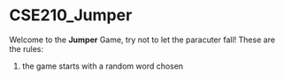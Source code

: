 # CSE210_Jumper
Welcome to the **Jumper** Game, try not to let the paracuter fall!
These are the rules:

1. the game starts with a random word chosen